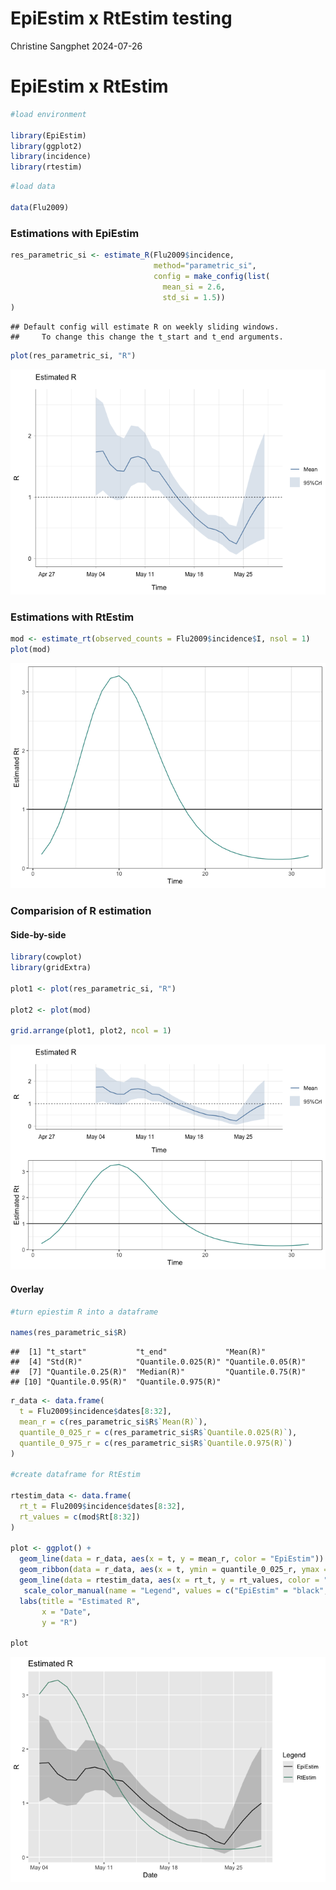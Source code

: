 EpiEstim x RtEstim testing
================
Christine Sangphet
2024-07-26

# **EpiEstim x RtEstim**

``` r
#load environment

library(EpiEstim)
library(ggplot2)
library(incidence)
library(rtestim)
```

``` r
#load data

data(Flu2009)
```

### **Estimations with EpiEstim**

``` r
res_parametric_si <- estimate_R(Flu2009$incidence, 
                                method="parametric_si",
                                config = make_config(list(
                                  mean_si = 2.6, 
                                  std_si = 1.5))
)
```

    ## Default config will estimate R on weekly sliding windows.
    ##     To change this change the t_start and t_end arguments.

``` r
plot(res_parametric_si, "R")
```

![](EpiEstim_RtEstim_testing_files/figure-gfm/unnamed-chunk-4-1.png)<!-- -->

### **Estimations with RtEstim**

``` r
mod <- estimate_rt(observed_counts = Flu2009$incidence$I, nsol = 1)
plot(mod)
```

![](EpiEstim_RtEstim_testing_files/figure-gfm/unnamed-chunk-5-1.png)<!-- -->

### Comparision of R estimation

#### Side-by-side

``` r
library(cowplot)
library(gridExtra)

plot1 <- plot(res_parametric_si, "R")

plot2 <- plot(mod)

grid.arrange(plot1, plot2, ncol = 1)
```

![](EpiEstim_RtEstim_testing_files/figure-gfm/unnamed-chunk-6-1.png)<!-- -->

#### Overlay

``` r
#turn epiestim R into a dataframe 

names(res_parametric_si$R)
```

    ##  [1] "t_start"           "t_end"             "Mean(R)"          
    ##  [4] "Std(R)"            "Quantile.0.025(R)" "Quantile.0.05(R)" 
    ##  [7] "Quantile.0.25(R)"  "Median(R)"         "Quantile.0.75(R)" 
    ## [10] "Quantile.0.95(R)"  "Quantile.0.975(R)"

``` r
r_data <- data.frame(
  t = Flu2009$incidence$dates[8:32],
  mean_r = c(res_parametric_si$R$`Mean(R)`),
  quantile_0_025_r = c(res_parametric_si$R$`Quantile.0.025(R)`),
  quantile_0_975_r = c(res_parametric_si$R$`Quantile.0.975(R)`)
)

#create dataframe for RtEstim

rtestim_data <- data.frame(
  rt_t = Flu2009$incidence$dates[8:32],
  rt_values = c(mod$Rt[8:32])
)

plot <- ggplot() +
  geom_line(data = r_data, aes(x = t, y = mean_r, color = "EpiEstim")) +
  geom_ribbon(data = r_data, aes(x = t, ymin = quantile_0_025_r, ymax = quantile_0_975_r), alpha = 0.2, fill = "black") +
  geom_line(data = rtestim_data, aes(x = rt_t, y = rt_values, color = "RtEstim")) +
   scale_color_manual(name = "Legend", values = c("EpiEstim" = "black", "RtEstim" = "aquamarine4")) +
  labs(title = "Estimated R",
       x = "Date",
       y = "R")

plot
```

![](EpiEstim_RtEstim_testing_files/figure-gfm/unnamed-chunk-8-1.png)<!-- -->
